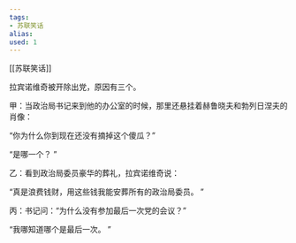 ```yaml
---
tags: 
- 苏联笑话 
alias:
used: 1
---
```

[[苏联笑话]]



拉宾诺维奇被开除出党，原因有三个。

甲：当政治局书记来到他的办公室的时候，那里还悬挂着赫鲁晓夫和勃列日涅夫的肖像：

“你为什么你到现在还没有摘掉这个傻瓜？”

“是哪一个？ ”

乙：看到政治局委员豪华的葬礼，拉宾诺维奇说：

“真是浪费钱财，用这些钱我能安葬所有的政治局委员。 ”

丙：书记问：“为什么没有参加最后一次党的会议？”

“我哪知道哪个是最后一次。 ”


